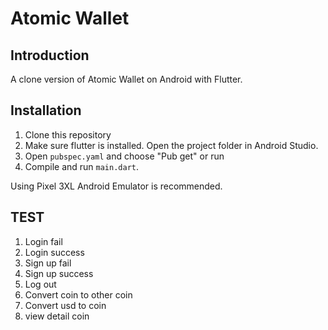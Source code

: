# Atomic Wallet

## Introduction

A clone version of Atomic Wallet on Android with Flutter.

## Installation
1. Clone this repository
2. Make sure flutter is installed. Open the project folder in Android Studio.
3. Open ```pubspec.yaml``` and choose "Pub get" or run
4. Compile and run ```main.dart```.

Using Pixel 3XL Android Emulator is recommended.

## TEST
1. Login fail
2. Login success
3. Sign up fail
4. Sign up success
5. Log out
6. Convert coin to other coin
7. Convert usd to coin
8. view detail coin 
